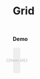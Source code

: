 # Grid


<script setup>
import { ref, shallowRef, triggerRef, watch, watchEffect, reactive, customRef, onMounted, toRef, computed, defineComponent } from 'vue'
import data from './MOCK_DATA_COLORS.json'
import './styles.css'

import useDragDrop from './src'
import addClassesMiddleware  from './src/add-classes'
import indicatorMiddleware  from './src/indicator'
import autoScrollMiddleware  from './src/auto-scroll'
import dragImageMiddleware  from './src/drag-image'
import { reorderItems }  from './src/utils'

const container = ref(null)
const items = ref(Array.from(new Array(100)).map((item, index) => ({id: `${index}`})))
onMounted(() => {
  useDragDrop(container.value, {
  vertical: false,
  dropPositionFn: ({ dragElement, dropElement }) =>  'around',
    onDrop: ({dragElement, dropElement, selectedElements, position}) => {
      const index = parseInt(dropElement.getAttribute('data-index'))
      const selectedItems = selectedElements.map((e) => items.value.find(item => item.id === e.getAttribute('data-id')))
      if (position === 'after'){
        items.value = reorderItems(items.value, selectedItems, index)
      } else if (position === 'before'){
        items.value = reorderItems(items.value, selectedItems, index - 1)
      }
    }},[addClassesMiddleware(), indicatorMiddleware(), autoScrollMiddleware(), dragImageMiddleware({minElements: 1})])
})
</script>


<br>

**Demo**

<div ref='container' style='display: flex;  flex-wrap: wrap; position: relative;'>
  <transition-group name="list">
    <div v-for="(item, index) in items" draggable="false" style='padding: 1px;  width: calc((100% / 10) - 2px);'  :key='item.id' :data-index='index' :data-id='item.id' >
      <div style='width: 100%; height: 55px;  padding: 5px; font-size: 11px; font-weight: bold; line-height: 1.25; border-radius: 4px;  display: flex; color: #ccc; text-align: center; align-items: center; justify-content: center;  border: 2px solid transparent; background: #eee; ' :style='{colors: item.id}'><span>{{item.id}}</span></div>
    </div>
  </transition-group>
</div>

